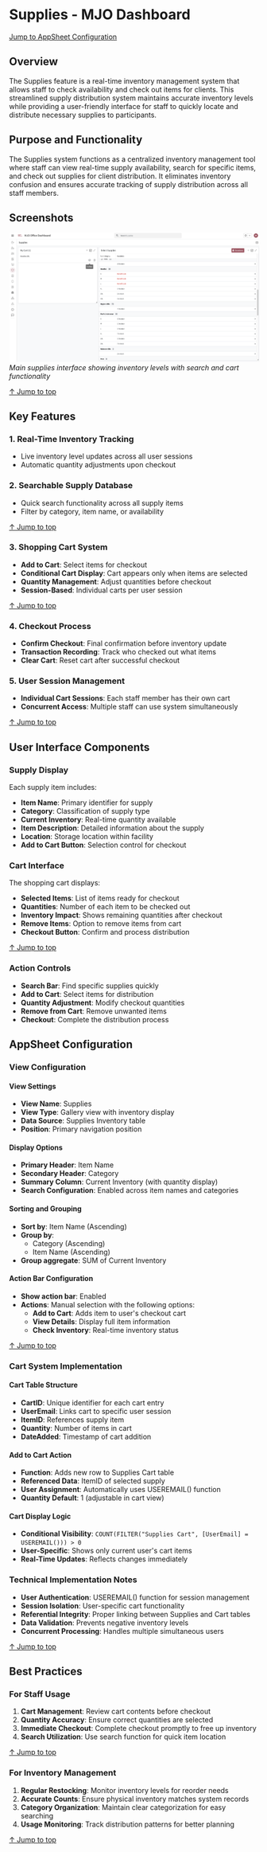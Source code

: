 # Supplies - MJO Dashboard

[Jump to AppSheet Configuration](#appsheet-configuration)

## Overview

The Supplies feature is a real-time inventory management system that allows staff to check availability and check out items for clients. This streamlined supply distribution system maintains accurate inventory levels while providing a user-friendly interface for staff to quickly locate and distribute necessary supplies to participants.


## Purpose and Functionality

The Supplies system functions as a centralized inventory management tool where staff can view real-time supply availability, search for specific items, and check out supplies for client distribution. It eliminates inventory confusion and ensures accurate tracking of supply distribution across all staff members.

## Screenshots

![Supplies Main View](../images/supplies.png)
*Main supplies interface showing inventory levels with search and cart functionality*

[↑ Jump to top](#supplies---mjo-dashboard)

## Key Features

### 1. **Real-Time Inventory Tracking**
- Live inventory level updates across all user sessions
- Automatic quantity adjustments upon checkout

### 2. **Searchable Supply Database**
- Quick search functionality across all supply items
- Filter by category, item name, or availability

[↑ Jump to top](#supplies---mjo-dashboard)

### 3. **Shopping Cart System**
- **Add to Cart**: Select items for checkout
- **Conditional Cart Display**: Cart appears only when items are selected
- **Quantity Management**: Adjust quantities before checkout
- **Session-Based**: Individual carts per user session

[↑ Jump to top](#supplies---mjo-dashboard)

### 4. **Checkout Process**
- **Confirm Checkout**: Final confirmation before inventory update
- **Transaction Recording**: Track who checked out what items
- **Clear Cart**: Reset cart after successful checkout


### 5. **User Session Management**
- **Individual Cart Sessions**: Each staff member has their own cart
- **Concurrent Access**: Multiple staff can use system simultaneously

[↑ Jump to top](#supplies---mjo-dashboard)

## User Interface Components

### Supply Display
Each supply item includes:
- **Item Name**: Primary identifier for supply
- **Category**: Classification of supply type
- **Current Inventory**: Real-time quantity available
- **Item Description**: Detailed information about the supply
- **Location**: Storage location within facility
- **Add to Cart Button**: Selection control for checkout

### Cart Interface
The shopping cart displays:
- **Selected Items**: List of items ready for checkout
- **Quantities**: Number of each item to be checked out
- **Inventory Impact**: Shows remaining quantities after checkout
- **Remove Items**: Option to remove items from cart
- **Checkout Button**: Confirm and process distribution

[↑ Jump to top](#supplies---mjo-dashboard)

### Action Controls
- **Search Bar**: Find specific supplies quickly
- **Add to Cart**: Select items for distribution
- **Quantity Adjustment**: Modify checkout quantities
- **Remove from Cart**: Remove unwanted items
- **Checkout**: Complete the distribution process


## AppSheet Configuration

### View Configuration

#### View Settings
- **View Name**: Supplies
- **View Type**: Gallery view with inventory display
- **Data Source**: Supplies Inventory table
- **Position**: Primary navigation position

#### Display Options
- **Primary Header**: Item Name
- **Secondary Header**: Category
- **Summary Column**: Current Inventory (with quantity display)
- **Search Configuration**: Enabled across item names and categories

#### Sorting and Grouping
- **Sort by**: Item Name (Ascending)
- **Group by**: 
  - Category (Ascending)
  - Item Name (Ascending)
- **Group aggregate**: SUM of Current Inventory

#### Action Bar Configuration
- **Show action bar**: Enabled
- **Actions**: Manual selection with the following options:
  - **Add to Cart**: Adds item to user's checkout cart
  - **View Details**: Display full item information
  - **Check Inventory**: Real-time inventory status

[↑ Jump to top](#supplies---mjo-dashboard)

### Cart System Implementation

#### Cart Table Structure
- **CartID**: Unique identifier for each cart entry
- **UserEmail**: Links cart to specific user session
- **ItemID**: References supply item
- **Quantity**: Number of items in cart
- **DateAdded**: Timestamp of cart addition

#### Add to Cart Action
- **Function**: Adds new row to Supplies Cart table
- **Referenced Data**: ItemID of selected supply
- **User Assignment**: Automatically uses USEREMAIL() function
- **Quantity Default**: 1 (adjustable in cart view)

#### Cart Display Logic
- **Conditional Visibility**: `COUNT(FILTER("Supplies Cart", [UserEmail] = USEREMAIL())) > 0`
- **User-Specific**: Shows only current user's cart items
- **Real-Time Updates**: Reflects changes immediately


### Technical Implementation Notes
- **User Authentication**: USEREMAIL() function for session management
- **Session Isolation**: User-specific cart functionality
- **Referential Integrity**: Proper linking between Supplies and Cart tables
- **Data Validation**: Prevents negative inventory levels
- **Concurrent Processing**: Handles multiple simultaneous users

[↑ Jump to top](#supplies---mjo-dashboard)

## Best Practices

### For Staff Usage
1. **Cart Management**: Review cart contents before checkout
2. **Quantity Accuracy**: Ensure correct quantities are selected
3. **Immediate Checkout**: Complete checkout promptly to free up inventory
4. **Search Utilization**: Use search function for quick item location

[↑ Jump to top](#supplies---mjo-dashboard)

### For Inventory Management
1. **Regular Restocking**: Monitor inventory levels for reorder needs
2. **Accurate Counts**: Ensure physical inventory matches system records
3. **Category Organization**: Maintain clear categorization for easy searching
4. **Usage Monitoring**: Track distribution patterns for better planning

[↑ Jump to top](#supplies---mjo-dashboard)